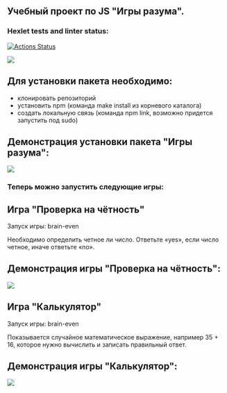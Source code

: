 <h2>Учебный проект по JS "Игры разума".</h2>

### Hexlet tests and linter status:

[![Actions Status](https://github.com/NettaK0t/backend-project-lvl1/workflows/hexlet-check/badge.svg)](https://github.com/NettaK0t/backend-project-lvl1/actions)

<a href="https://codeclimate.com/github/NettaK0t/backend-project-lvl1/maintainability"><img src="https://api.codeclimate.com/v1/badges/66eedfeea362a15b60f4/maintainability" /></a>

<h2>Для установки пакета необходимо:</h2>
<ul>
 <li>клонировать репозиторий</li>
 <li>установить npm (команда make install из корневого каталога)</li>
 <li>создать локальную связь (команда npm link, возможно придется запустить под sudo)</li>
</ul>

<h2>Демонстрация установки пакета "Игры разума":</h2>
<a href="https://asciinema.org/a/unVxndm68NAHjFYJUjCo08616" target="_blank"><img src="https://asciinema.org/a/unVxndm68NAHjFYJUjCo08616.svg" /></a>
<h3>Теперь можно запустить следующие игры:</h3>

<h2>Игра "Проверка на чётность"</h2>
Запуск игры: brain-even

Необходимо определить четное ли число. Ответьте «yes», если число четное, иначе ответьте «no».

<h2>Демонстрация игры "Проверка на чётность":</h2>
<a href="https://asciinema.org/a/UIFkT9S5kP4Vqq8vkcJ6BYLhb" target="_blank"><img src="https://asciinema.org/a/UIFkT9S5kP4Vqq8vkcJ6BYLhb.svg" /></a>

<h2>Игра "Калькулятор"</h2>
Запуск игры: brain-even

Показывается случайное математическое выражение, например 35 + 16, которое нужно вычислить и записать правильный ответ.

<h2>Демонстрация игры "Калькулятор":</h2>
<a href="https://asciinema.org/a/Lpq9Z0Chu6Yuqex09NAoWV5Qx" target="_blank"><img src="https://asciinema.org/a/Lpq9Z0Chu6Yuqex09NAoWV5Qx.svg" /></a>
